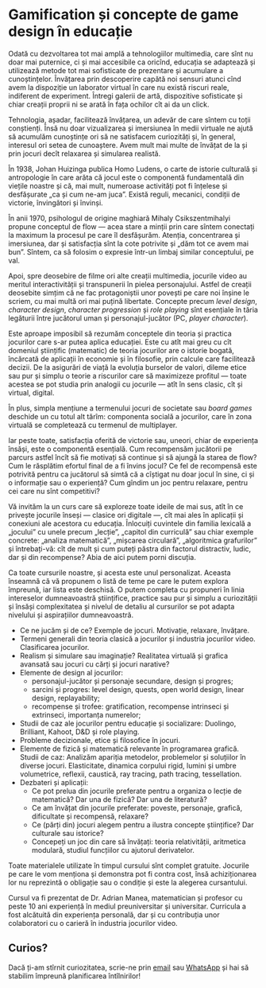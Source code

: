 # Gamification și concepte de game design în educație

Odată cu dezvoltarea tot mai amplă a tehnologiilor multimedia, 
care sînt nu doar mai puternice, ci și mai accesibile ca oricînd, 
educația se adaptează și utilizează metode tot mai sofisticate de 
prezentare și acumulare a cunoștințelor. Învățarea prin descoperire 
capătă noi sensuri atunci cînd avem la dispoziție un laborator virtual 
în care nu există riscuri reale, indiferent de experiment. Întregi galerii 
de artă, dispozitive sofisticate și chiar creații proprii ni se arată în 
fața ochilor cît ai da un click.

Tehnologia, așadar, facilitează învățarea, un adevăr de care sîntem cu toții conștienți. 
Însă nu doar vizualizarea și imersiunea în medii virtuale ne ajută să acumulăm 
cunoștințe ori să ne satisfacem curiozități și, în general, interesul ori setea 
de cunoaștere. Avem mult mai multe de învățat de la și prin jocuri decît 
relaxarea și simularea realistă.

În 1938, Johan Huizinga publica Homo Ludens, o carte de istorie culturală 
și antropologie în care arăta că jocul este o componentă fundamentală din 
viețile noastre și că, mai mult, numeroase activități pot fi înțelese și 
desfășurate „ca și cum ne-am juca”. Există reguli, mecanici, condiții de 
victorie, învingători și învinși.

În anii 1970, psihologul de origine maghiară Mihaly Csikszentmihalyi propune 
conceptul de flow — acea stare a minții prin care sîntem conectați la maximum 
la procesul pe care îl desfășurăm. Atenția, concentrarea și imersiunea, dar 
și satisfacția sînt la cote potrivite și „dăm tot ce avem mai bun”. Sîntem, 
ca să folosim o expresie într-un limbaj similar conceptului, pe val.

Apoi, spre deosebire de filme ori alte creații multimedia, jocurile video au 
meritul interactivității și transpunerii în pielea personajului. Astfel de 
creații deosebite simțim că ne fac protagoniștii unor povești pe care noi 
înșine le scriem, cu mai multă ori mai puțină libertate. Concepte precum 
*level design*, *character design*, *character progression* și *role playing* 
sînt esențiale în tăria legăturii între jucătorul uman și personajul-jucător 
(PC, *player character*).

Este aproape imposibil să rezumăm conceptele din teoria și practica jocurilor 
care s-ar putea aplica educației. Este cu atît mai greu cu cît domeniul 
științific (matematic) de teoria jocurilor are o istorie bogată, încărcată 
de aplicații în economie și în filosofie, prin calcule care facilitează decizii. 
De la asigurări de viață la evoluția burselor de valori, dileme etice sau pur și 
simplu o teorie a riscurilor care să maximizeze profitul — toate acestea se pot 
studia prin analogii cu jocurile — atît în sens clasic, cît și virtual, digital.

În plus, simpla mențiune a termenului jocuri de societate sau *board games* 
deschide un cu totul alt tărîm: componenta socială a jocurilor, care în 
zona virtuală se completează cu termenul de multiplayer.

Iar peste toate, satisfacția oferită de victorie sau, uneori, chiar de experiența 
însăși, este o componentă esențială. Cum recompensăm jucătorii pe parcurs astfel 
încît să fie motivați să continue și să ajungă la starea de flow? Cum le răsplătim 
efortul final de a fi învins jocul? Ce fel de recompensă este potrivită pentru ca 
jucătorul să simtă că a cîștigat nu doar jocul în sine, ci și o informație sau o 
experiență? Cum gîndim un joc pentru relaxare, pentru cei care nu sînt competitivi?

Vă invităm la un curs care să exploreze toate ideile de mai sus, atît în ce 
privește jocurile înseși — clasice ori digitale —, cît mai ales în aplicații 
și conexiuni ale acestora cu educația. Înlocuiți cuvintele din familia lexicală 
a „jocului” cu unele precum „lecție”, „capitol din curriculă” sau chiar exemple 
concrete: „analiza matematică”, „mișcarea circulară”, „algoritmica grafurilor” 
și întrebați-vă: cît de mult și cum puteți păstra din factorul distractiv, 
ludic, dar și din recompense? Abia de aici putem porni discuția.

Ca toate cursurile noastre, și acesta este unul personalizat. Aceasta înseamnă 
că vă propunem o listă de teme pe care le putem explora împreună, iar lista 
este deschisă. O putem completa cu propuneri în linia intereselor dumneavoastră 
științifice, practice sau pur și simplu a curiozității și însăși complexitatea 
și nivelul de detaliu al cursurilor se pot adapta nivelului și aspirațiilor dumneavoastră.

* Ce ne jucăm și de ce? Exemple de jocuri. Motivație, relaxare, învățare.
* Termeni generali din teoria clasică a jocurilor și industria jocurilor video. Clasificarea jocurilor.
* Realism și simulare sau imaginație? Realitatea virtuală și grafica avansată sau jocuri cu cărți și jocuri narative?
* Elemente de design al jocurilor:
    + personajul-jucător și personaje secundare, design și progres;
    + sarcini și progres: level design, quests, open world design, linear design, replayability;
    + recompense și trofee: gratification, recompense intrinseci și extrinseci, importanța numerelor;
* Studii de caz ale jocurilor pentru educație și socializare: Duolingo, Brilliant, Kahoot, D&D și role playing.
* Probleme decizionale, etice și filosofice în jocuri.
* Elemente de fizică și matematică relevante în programarea grafică. Studii de caz: 
Analizăm apariția metodelor, problemelor și soluțiilor în diverse jocuri. 
Elasticitate, dinamica corpului rigid, lumini și umbre volumetrice, reflexii, 
caustică, ray tracing, path tracing, tessellation.
* Dezbateri și aplicații:
    + Ce pot prelua din jocurile preferate pentru a organiza o lecție de matematică? Dar una de fizică? Dar una de literatură?
    + Ce am învățat din jocurile preferate: poveste, personaje, grafică, dificultate și recompensă, relaxare?
    + Ce (părți din) jocuri alegem pentru a ilustra concepte științifice? Dar culturale sau istorice?
    + Concepeți un joc din care să învățați: teoria relativității, aritmetica modulară, studiul funcțiilor cu ajutorul derivatelor.

Toate materialele utilizate în timpul cursului sînt complet gratuite. 
Jocurile pe care le vom menționa și demonstra pot fi contra cost, însă achiziționarea 
lor nu reprezintă o obligație sau o condiție și este la alegerea cursantului.

Cursul va fi prezentat de Dr. Adrian Manea, matematician și profesor cu peste 
10 ani experiență în mediul preuniversitar și universitar. Curricula a fost 
alcătuită din experiența personală, dar și cu contribuția unor colaboratori 
cu o carieră în industria jocurilor video.

## Curios?
Dacă ți-am stîrnit curiozitatea, scrie-ne prin [email](mailto:adrianmanea@poligon-edu.ro) sau 
[WhatsApp](https://wa.me/40750408128) și hai să stabilim împreună planificarea întîlnirilor!

